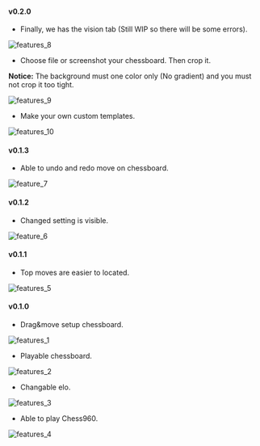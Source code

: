 #### v0.2.0

- Finally, we has the vision tab (Still WIP so there will be some errors).

![features_8](assets/features_8.png)

- Choose file or screenshot your chessboard. Then crop it.

**Notice:** The background must one color only (No gradient) and you must not crop it too tight. 

![features_9](assets/features_9.png)

- Make your own custom templates.

![features_10](assets/features_10.png)

#### v0.1.3

- Able to undo and redo move on chessboard.

![feature_7](assets/features_7.gif)

#### v0.1.2

- Changed setting is visible.

![feature_6](assets/features_6.gif)

#### v0.1.1

- Top moves are easier to located.

![features_5](assets/features_5.gif)

#### v0.1.0

- Drag&move setup chessboard.

![features_1](assets/features_1.gif)

- Playable chessboard.

![features_2](assets/features_2.gif)

- Changable elo.

![features_3](assets/features_3.gif)

- Able to play Chess960.

![features_4](assets/features_4.gif)
